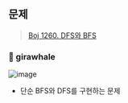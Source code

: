 ## 문제
> [Boj 1260. DFS와  BFS](https://www.acmicpc.net/problem/1260)


### :whale: girawhale

![image](https://user-images.githubusercontent.com/48428699/95933137-b2f72280-0e08-11eb-8d22-d91f9377f49d.png)


- 단순 BFS와 DFS를 구현하는 문제